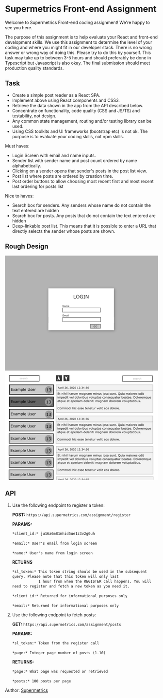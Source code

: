 # Supermetrics Front-end Assignment

Welcome to Supermetrics Front-end coding assignment! We're happy to see you here. 

The purpose of this assignment is to help evaluate your React and front-end development skills. We use this assignment 
to determine the level of your coding and where you might fit in our developer stack. There is no wrong answer or wrong 
way of doing this. Please try to do this by yourself. This task may take up to between 3-5 hours and should preferably 
be done in Typescript but Javascript is also okay. The final submission should meet production quality standards.

## Task

- Create a simple post reader as a React SPA.
- Implement above using React components and CSS3.
- Retrieve the data shown in the app from the API described below.
- Concentrate on functionality, code quality (CSS and JS/TS) and testability, not design.
- Any common state management, routing and/or testing library can be used.
- Using CSS toolkits and UI frameworks (bootstrap etc) is not ok. The purpose is to evaluate your coding skills, not npm skills.

Must haves:
- Login Screen with email and name inputs.
- Sender list with sender name and post count ordered by name alphabetically. 
- Clicking on a sender opens that sender's posts in the post list view.
- Post list where posts are ordered by creation time.
- Post order buttons to allow choosing most recent first and most recent last ordering for posts list

Nice to haves:
- Search box for senders. Any senders whose name do not contain the text entered are hidden
- Search box for posts. Any posts that do not contain the text entered are hidden
- Deep-linkable post list. This means that it is possible to enter a URL that directly selects the sender whose posts are shown.

## Rough Design
![Login Screen](./readme-images/login.png)
![Posts Screen](./readme-images/posts.png)

## API

1. Use the following endpoint to register a token:

    **POST:** `https://api.supermetrics.com/assignment/register`

    **PARAMS:**
   
    ```
    *client_id:* ju16a6m81mhid5ue1z3v2g0uh
 
    *email:* User's email from login screen
 
    *name:* User's name from login screen
    ```

    **RETURNS**
    
    ```
    *sl_token:* This token string should be used in the subsequent query. Please note that this token will only last 
                1 hour from when the REGISTER call happens. You will need to register and fetch a new token as you need it.
 
    *client_id:* Returned for informational purposes only
 
    *email:* Returned for informational purposes only
    ```

2. Use the following endpoint to fetch posts:

    **GET:** `https://api.supermetrics.com/assignment/posts`

    **PARAMS:**
    
    ```
    *sl_token:* Token from the register call
 
    *page:* Integer page number of posts (1-10)
    ```

    **RETURNS:**
    
    ```
    *page:* What page was requested or retrieved
 
    *posts:* 100 posts per page
    ```
   
Author: [Supermetrics](https://supermetrics.com)
